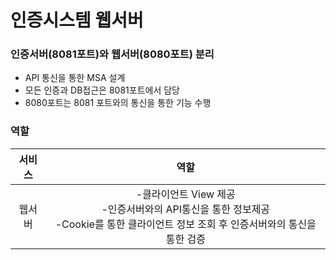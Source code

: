 # 인증시스템 웹서버
### 인증서버(8081포트)와 웹서버(8080포트) 분리
- API 통신을 통한 MSA 설계
- 모든 인증과 DB접근은 8081포트에서 담당
- 8080포트는 8081 포트와의 통신을 통한 기능 수행
### 역할
|서비스|역할|
|:--:|:--:|
|웹서버|-클라이언트 View 제공<br>-인증서버와의 API통신을 통한 정보제공<br>-Cookie를 통한 클라이언트 정보 조회 후 인증서버와의 통신을 통한 검증|
### 
